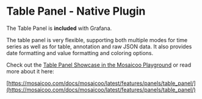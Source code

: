 # Table Panel - Native Plugin

The Table Panel is **included** with Grafana.

The table panel is very flexible, supporting both multiple modes for time series as well as for table, annotation and raw JSON data. It also provides date formatting and value formatting and coloring options.

Check out the [Table Panel Showcase in the Mosaicoo Playground](http://play.grafana.org/dashboard/db/table-panel-showcase) or read more about it here:

[https://mosaicoo.com/docs/mosaicoo/latest/features/panels/table_panel/](https://mosaicoo.com/docs/mosaicoo/latest/features/panels/table_panel/)
